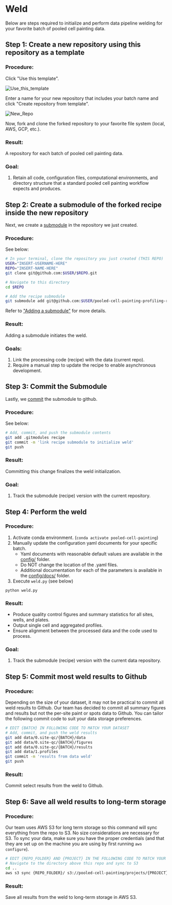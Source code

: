 # Weld

Below are steps required to initialize and perform data pipeline welding for your favorite batch of pooled cell painting data.


## Step 1: Create a new repository **using this repository as a template**

### Procedure:

Click "Use this template".

![Use_this_template](media/use_this_template.png)

Enter a name for your new repository that includes your batch name and click "Create repository from template".

![New_Repo](media/new_repo_from_template.png)

Now, fork and clone the forked repository to your favorite file system (local, AWS, GCP, etc.).

### Result:

A repository for each batch of pooled cell painting data.

### Goal:

1. Retain all code, configuration files, computational environments, and directory structure that a standard pooled cell painting workflow expects and produces.

## Step 2: Create a submodule of the forked recipe inside the new repository

Next, we create a [submodule](https://gist.github.com/gitaarik/8735255) in the repository we just created.

### Procedure:

See below:

```bash
# In your terminal, clone the repository you just created (THIS REPO)
USER="INSERT-USERNAME-HERE"
REPO="INSERT-NAME-HERE"
git clone git@github.com:$USER/$REPO.git

# Navigate to this directory
cd $REPO

# Add the recipe submodule
git submodule add git@github.com:$USER/pooled-cell-painting-profiling-recipe.git recipe
```

Refer to ["Adding a submodule"](https://gist.github.com/gitaarik/8735255#adding-a-submodule) for more details.

### Result:

Adding a submodule initiates the weld.  

### Goals:

1. Link the processing code (recipe) with the data (current repo).  
2. Require a manual step to update the recipe to enable asynchronous development.

## Step 3: Commit the Submodule

Lastly, we [commit](https://help.github.com/en/desktop/contributing-to-projects/committing-and-reviewing-changes-to-your-project#about-commits) the submodule to github.

### Procedure:

See below:

```bash
# Add, commit, and push the submodule contents
git add .gitmodules recipe
git commit -m 'link recipe submodule to initialize weld'
git push
```

### Result:

Committing this change finalizes the weld initialization.

### Goal:

1. Track the submodule (recipe) version with the current repository.

## Step 4: Perform the weld

### Procedure:

1. Activate conda environment. (`conda activate pooled-cell-painting`)
2. Manually update the configuration yaml documents for your specific batch.
    * Yaml documents with reasonable default values are available in the [config/](config/) folder.  
    * Do NOT change the location of the .yaml files.  
    * Additional documentation for each of the parameters is available in the [config/docs/](config/docs/) folder.  
3. Execute `weld.py` (see below)

```
python weld.py
```

### Result:

* Produce quality control figures and summary statistics for all sites, wells, and plates.
* Output single cell and aggregated profiles.
* Ensure alignment between the processed data and the code used to process.

### Goal:

1.  Track the submodule (recipe) version with the current data repository.

## Step 5: Commit most weld results to Github

### Procedure:

Depending on the size of your dataset, it may not be practical to commit all weld results to Github.
Our team has decided to commit all summary figures and results but not the per-site paint or spots data to Github.
You can tailor the following commit code to suit your data storage preferences.

```bash
# EDIT {BATCH} IN FOLLOWING CODE TO MATCH YOUR DATASET
# Add, commit, and push the weld results
git add data/0.site-qc/{BATCH}/data
git add data/0.site-qc/{BATCH}/figures
git add data/0.site-qc/{BATCH}/results
git add data/1.profiles
git commit -m 'results from data weld'
git push
```
### Result:

Commit select results from the weld to Github.

## Step 6: Save all weld results to long-term storage

### Procedure:

Our team uses AWS S3 for long term storage so this command will sync everything from the repo to S3.
No size considerations are necessary for S3.
To sync your data, make sure you have the proper credentials (and that they are set up on the machine you are using by first running `aws configure`).

```bash
# EDIT {REPO_FOLDER} AND {PROJECT} IN THE FOLLOWING CODE TO MATCH YOUR DATASET
# Navigate to the directory above this repo and sync to S3
cd ..
aws s3 sync {REPO_FOLDER}/ s3://pooled-cell-painting/projects/{PROJECT}/workspace/software/{REPO_FOLDER}
```

### Result:

Save all results from the weld to long-term storage in AWS S3.
